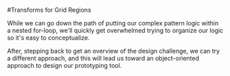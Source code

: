 #Transforms for Grid Regions

While we can go down the path of putting our complex pattern logic within a nested for-loop, we'll quickly get overwhelmed trying to organize our logic so it's easy to conceptualize.   

After, stepping back to get an overview of the design challenge, we can try a different approach, and this will lead us toward an object-oriented approach to design our prototyping tool.

